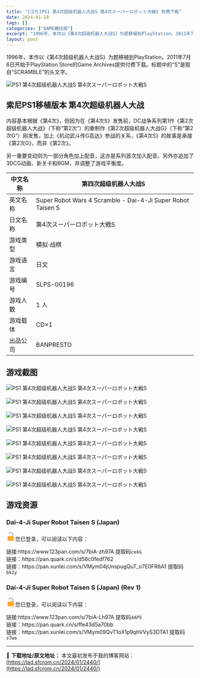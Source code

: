```yaml
---
title: "[汉化]PS1 第4次超级机器人大战S 第4次スーパーロボット大戦S 免费下载"
date: 2024-01-18
tags: []
categories: ["GAME藏经阁"]
excerpt: "1996年，本作以《第4次超级机器人大战S》为题移植到PlayStation。2011年7月6日开始于PlayStation Store的Game Archives提供付费下载。标题中的“S”是取自“SCRAMBLE”的头文字。 索尼PS1移植版本 第4次超级机器人大战内容基本根据《第4次》，但因为&hellip;"
layout: post
---
```


 <div><ul>    <ul>   </ul> </ul> </div><p>1996年，本作以《第4次超级机器人大战S》为题移植到PlayStation。2011年7月6日开始于PlayStation Store的Game Archives提供付费下载。标题中的“S”是取自“SCRAMBLE”的头文字。 </p><p><img src="https://lad.sfcrom.cn/wp-content/uploads/2024/01/20240117_65a7ed9a7894b.jpg" title="PS1 第4次超级机器人大战S" alt="PS1 第4次超级机器人大战S 第4次スーパーロボット大戦S" style="display:block; margin-left:auto; margin-right:auto;"></p><a name="ci_title0" ></a><h2>索尼PS1移植版本 第4次超级机器人大战</h2><p>内容基本根据《第4次》，但因为在《第4次S》发售前，DC战争系列第1作《第2次超级机器人大战》（下称“第2次”）的重制作《第2次超级机器人大战G》（下称“第2次G”）刚发售，加上《机动武斗传G高达》参战的关系，《第4次S》的故事是承接《第2次G》，而非《第2次》。</p><p>另一重要变动则为一部分角色加上配音，这亦是系列首次加入配音。另外亦追加了3DCG动画、新关卡和BGM，并调整了游戏平衡度。</p><table><thead><tr><th>中文名称</th><th>第四次超级机器人大战S</th></tr></thead><tbody><tr><td>英文名称</td><td>Super Robot Wars 4 Scramble - Dai-4-Ji Super Robot Taisen S</td></tr><tr><td>日文名称</td><td>第4次スーパーロボット大戦S</td></tr><tr><td>游戏类型</td><td>模拟·战棋</td></tr><tr><td>游戏语言</td><td>日文</td></tr><tr><td>游戏编号</td><td>SLPS-00196</td></tr><tr><td>游戏人数</td><td>1 人</td></tr><tr><td>游戏载体</td><td>CD×1</td></tr><tr><td>出品公司</td><td>BANPRESTO</td></tr></tbody></table><a name="ci_title1" ></a><h2>游戏截图</h2><p><img src="https://lad.sfcrom.cn/wp-content/uploads/2024/01/20240117_65a7ed9a95281.jpg" title="第4次超级机器人大战S 游戏截图" alt="PS1 第4次超级机器人大战S 第4次スーパーロボット大戦S" style="display:block; margin-left:auto; margin-right:auto;"><br><img src="https://lad.sfcrom.cn/wp-content/uploads/2024/01/20240117_65a7ed9ab4b12.jpg" title="第4次超级机器人大战S 游戏截图" alt="PS1 第4次超级机器人大战S 第4次スーパーロボット大戦S" style="display:block; margin-left:auto; margin-right:auto;"><br><img src="https://lad.sfcrom.cn/wp-content/uploads/2024/01/20240117_65a7ed9ad4faa.jpg" title="第4次超级机器人大战S 游戏截图" alt="PS1 第4次超级机器人大战S 第4次スーパーロボット大戦S" style="display:block; margin-left:auto; margin-right:auto;"><br><img src="https://lad.sfcrom.cn/wp-content/uploads/2024/01/20240117_65a7ed9b02417.jpg" title="第4次超级机器人大战S 游戏截图" alt="PS1 第4次超级机器人大战S 第4次スーパーロボット大戦S" style="display:block; margin-left:auto; margin-right:auto;"><br><img src="https://lad.sfcrom.cn/wp-content/uploads/2024/01/20240117_65a7ed9b20a4e.jpg" title="第4次超级机器人大战S 游戏截图" alt="PS1 第4次超级机器人大战S 第4次スーパーロボット大戦S" style="display:block; margin-left:auto; margin-right:auto;"><br><img src="https://lad.sfcrom.cn/wp-content/uploads/2024/01/20240117_65a7ed9b44365.jpg" title="第4次超级机器人大战S 游戏截图" alt="PS1 第4次超级机器人大战S 第4次スーパーロボット大戦S" style="display:block; margin-left:auto; margin-right:auto;"><br><img src="https://lad.sfcrom.cn/wp-content/uploads/2024/01/20240117_65a7ed9b638db.jpg" title="第4次超级机器人大战S 游戏截图" alt="PS1 第4次超级机器人大战S 第4次スーパーロボット大戦S" style="display:block; margin-left:auto; margin-right:auto;"><br><img src="https://lad.sfcrom.cn/wp-content/uploads/2024/01/20240117_65a7ed9b7e1aa.jpg" title="第4次超级机器人大战S 游戏截图" alt="PS1 第4次超级机器人大战S 第4次スーパーロボット大戦S" style="display:block; margin-left:auto; margin-right:auto;"></p><a name="ci_title2" ></a><h2>游戏资源</h2><a name="ci_title3" ></a><h3>Dai-4-Ji Super Robot Taisen S (Japan)</h3><p><p><svg xmlns="http://www.w3.org/2000/svg" width="24" height="24" viewbox="0 0 36 36"><path fill="#AAB8C2" d="M18 0c-4.612 0-8.483 3.126-9.639 7.371l3.855 1.052A5.999 5.999 0 0 1 18 4a6 6 0 0 1 6 6v10h4V10c0-5.522-4.477-10-10-10"/><path fill="#FFAC33" d="M31 32a4 4 0 0 1-4 4H9a4 4 0 0 1-4-4V20a4 4 0 0 1 4-4h18a4 4 0 0 1 4 4z"/></svg><span>您已登录，可以阅读以下内容：</span></p> <div>链接:https://www.123pan.com/s/7biA-zh97A 提取码<code>cekG</code><br>链接：https://pan.quark.cn/s/d56c0fedf762<br>链接：https://pan.xunlei.com/s/VMym04jUnspugQuT_o7E0FR6A1 提取码<code>bk2y</code></div></p><a name="ci_title4" ></a><h3>Dai-4-Ji Super Robot Taisen S (Japan) (Rev 1)</h3><p><p><svg xmlns="http://www.w3.org/2000/svg" width="24" height="24" viewbox="0 0 36 36"><path fill="#AAB8C2" d="M18 0c-4.612 0-8.483 3.126-9.639 7.371l3.855 1.052A5.999 5.999 0 0 1 18 4a6 6 0 0 1 6 6v10h4V10c0-5.522-4.477-10-10-10"/><path fill="#FFAC33" d="M31 32a4 4 0 0 1-4 4H9a4 4 0 0 1-4-4V20a4 4 0 0 1 4-4h18a4 4 0 0 1 4 4z"/></svg><span>您已登录，可以阅读以下内容：</span></p> <div>链接:https://www.123pan.com/s/7biA-Lh97A 提取码<code>4AP5</code><br>链接：https://pan.quark.cn/s/ffe43d5a70bb<br>链接：https://pan.xunlei.com/s/VMym09QvT1oX1p9qhVVyS3DTA1 提取码<code>s7we</code></div></p> </div> 

---
📖 **下载地址/原文地址：** 本文最初发布于我的博客网站：[https://lad.sfcrom.cn/2024/01/2440/](https://lad.sfcrom.cn/2024/01/2440/)
